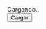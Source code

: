 
<!--           JSON                     -->
<script>
	// PROCESAR DATOS JSON 
	
	// Metodos JSON
	JSON.parse(string)  	 // Analiza una cadena de texto como JSON y lo transforma a objeto JS
	JSON.stringify() // Convierte un valor a json


//----------------------------LOADER Y TRABAJAR CON DATA-----------------------

</script>

<html>
<body>
	<div id="content"></div>
	<div id="loading">Cargando..</div>
	<button id="btnLoad">Cargar</button>

</body>
</html>


<script>
	const content = document.getElementById('content'),
		  boton = document.getElementById('btnLoad'),
		  loading = document.getElementById('loading')

	loading.style.display = 'none';

	boton.addEventListener('click', event => {
		loading.style.display = 'block';

		const xhr = new XMLHttpRequest()

		// URL DEL JSON o API
		xhr.open('GET', 'url', true);

		// Que se debe hacer con la data

		xhr.addEventListener('load', e => {

		// TRABAJANDO CON LA RESPUESTA DE LA PETICION
			switch (e.target.status) {
				case 200:
					const data = JSON.parse(e.target.responseText)
					draw(data)
					break
				case 401:
					content.textContent = 'No estas autorizado para realizar esta accion'
					break
				case 404:
					content.textContent = 'Error 404'
					break
				case 500:
					content.textContent = 'Error en el servidor'
					break
			}
			
			loading.style.display = 'none';
		})

		// Realizar peticion
		xhr.send();
	})

	const draw = data => {
		c.innerHTML = ''
		const container = document.createElement('div');

		data.forEach(noticia => { 
			const noticiaHTML = ` 
				<div>
					<h2>${noticia.titulo}</h2>
					<p>${noticia.contenido}</p>
					<span>${noticia.fecha}</span>
				</div>`

			container.insertAdjacentHTML('beforeend', noticiaHTML)

		});

		content.appendChild(container)
		
	}
</script>

